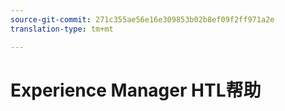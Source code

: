 ```yaml
---
source-git-commit: 271c355ae56e16e309853b02b8ef09f2ff971a2e
translation-type: tm+mt

---
```


# Experience Manager HTL帮助

